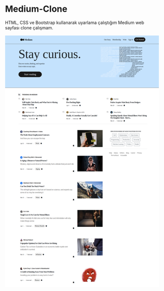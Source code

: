 # Medium-Clone
HTML, CSS ve Bootstrap kullanarak uyarlama çalıştığım Medium web sayfası clone çalışmam.<br/><br/>
<img src="https://github.com/ibrahimethemkot/Medium-Clone/blob/main/Ekran_Goruntusu.png">

